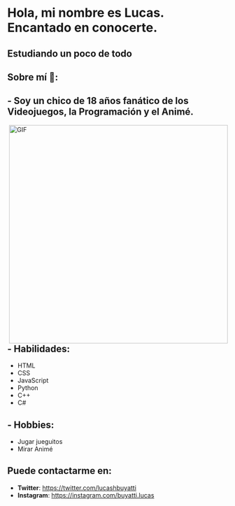 # Hola, mi nombre es Lucas. Encantado en conocerte.

## Estudiando un poco de todo

## Sobre mí 💬:

## - Soy un chico de 18 años fanático de los Videojuegos, la Programación y el Animé.

<img hight="400" width="500" alt="GIF" align="right" src="https://github.com/Xx-Ashutosh-xX/Xx-Ashutosh-xX/blob/master/assets/1936.gif">

## - Habilidades:
*  HTML
*  CSS 
*  JavaScript 
*  Python 
*  C++ 
*  C# 

## - Hobbies: 
*  Jugar jueguitos <br>
*  Mirar Animé





## Puede contactarme en: 
*  **Twitter**: https://twitter.com/lucashbuyatti
*  **Instagram**: https://instagram.com/buyatti.lucas


